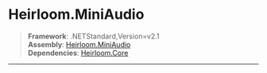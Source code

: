 # Heirloom.MiniAudio

> **Framework**: .NETStandard,Version=v2.1  
> **Assembly**: [Heirloom.MiniAudio][0]  
> **Dependencies**: [Heirloom.Core][1]

--------------------------------------------------------------------------------

[0]: Heirloom.MiniAudio.md
[1]: Heirloom.Core.md
